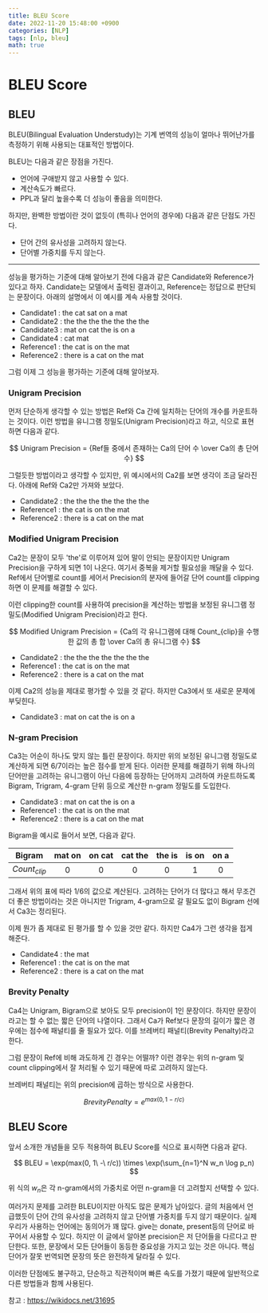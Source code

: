```yaml
---
title: BLEU Score
date: 2022-11-20 15:48:00 +0900
categories: [NLP]
tags: [nlp, bleu]
math: true
---
```


# BLEU Score

## BLEU

BLEU(Bilingual Evaluation Understudy)는 기계 번역의 성능이 얼마나 뛰어난가를 측정하기 위해 사용되는 대표적인 방법이다.

BLEU는 다음과 같은 장점을 가진다.

- 언어에 구애받지 않고 사용할 수 있다.
- 계산속도가 빠르다.
- PPL과 달리 높을수록 더 성능이 좋음을 의미한다.

하지만, 완벽한 방법이란 것이 없듯이 (특히나 언어의 경우에) 다음과 같은 단점도 가진다.

- 단어 간의 유사성을 고려하지 않는다.
- 단어별 가중치를 두지 않는다.

---

성능을 평가하는 기준에 대해 알아보기 전에 다음과 같은 Candidate와 Reference가 있다고 하자. Candidate는 모델에서 출력된 결과이고, Reference는 정답으로 판단되는 문장이다. 아래의 설명에서 이 예시를 계속 사용할 것이다.

- Candidate1 : the cat sat on a mat
- Candidate2 : the the the the the the the
- Candidate3 : mat on cat the is on a
- Candidate4 : cat mat
- Reference1 : the cat is on the mat
- Reference2 : there is a cat on the mat

그럼 이제 그 성능을 평가하는 기준에 대해 알아보자.

### Unigram Precision

먼저 단순하게 생각할 수 있는 방법은 Ref와 Ca 간에 일치하는 단어의 개수를 카운트하는 것이다. 이런 방법을 유니그램 정밀도(Unigram Precision)라고 하고, 식으로 표현하면 다음과 같다.

$$
Unigram Precision = {Ref들 중에서 존재하는 Ca의 단어 수 \over Ca의 총 단어 수}
$$

그럴듯한 방법이라고 생각할 수 있지만, 위 예시에서의 Ca2를 보면 생각이 조금 달라진다. 아래에 Ref와 Ca2만 가져와 보았다.

- Candidate2 : the the the the the the the
- Reference1 : the cat is on the mat
- Reference2 : there is a cat on the mat

### Modified Unigram Precision

Ca2는 문장이 모두 'the'로 이루어져 있어 말이 안되는 문장이지만 Unigram Precision을 구하게 되면 1이 나온다. 여기서 중복을 제거할 필요성을 깨달을 수 있다. Ref에서 단어별로 count를 세어서 Precision의 분자에 들어갈 단어 count를 clipping하면 이 문제를 해결할 수 있다.

이런 clipping한 count를 사용하여 precision을 계산하는 방법을 보정된 유니그램 정밀도(Modified Unigram Precision)라고 한다.

$$
Modified Unigram Precision = {Ca의 각 유니그램에 대해 Count_{clip}을 수행한 값의 총 합 \over Ca의 총 유니그램 수}
$$

- Candidate2 : the the the the the the the
- Reference1 : the cat is on the mat
- Reference2 : there is a cat on the mat

이제 Ca2의 성능을 제대로 평가할 수 있을 것 같다. 하지만 Ca3에서 또 새로운 문제에 부딪힌다.

- Candidate3 : mat on cat the is on a

### N-gram Precision

Ca3는 어순이 하나도 맞지 않는 틀린 문장이다. 하지만 위의 보정된 유니그램 정밀도로 계산하게 되면 6/7이라는 높은 점수를 받게 된다. 이러한 문제를 해결하기 위해 하나의 단어만을 고려하는 유니그램이 아닌 다음에 등장하는 단어까지 고려하여 카운트하도록 Bigram, Trigram, 4-gram 단위 등으로 계산한 n-gram 정밀도를 도입한다.

- Candidate3 : mat on cat the is on a
- Reference1 : the cat is on the mat
- Reference2 : there is a cat on the mat

Bigram을 예시로 들어서 보면, 다음과 같다.

|Bigram|mat on|on cat|cat the|the is|is on|on a|
|:----:|:----:|:----:|:----:|:----:|:----:|:----:|
|$Count_{clip}$|0|0|0|0|1|0|

그래서 위의 표에 따라 1/6의 값으로 계산된다. 고려하는 단어가 더 많다고 해서 무조건 더 좋은 방법이라는 것은 아니지만 Trigram, 4-gram으로 갈 필요도 없이 Bigram 선에서 Ca3는 정리된다.

이제 뭔가 좀 제대로 된 평가를 할 수 있을 것만 같다. 하지만 Ca4가 그런 생각을 접게 해준다.

- Candidate4 : the mat
- Reference1 : the cat is on the mat
- Reference2 : there is a cat on the mat

### Brevity Penalty

Ca4는 Unigram, Bigram으로 보아도 모두 precision이 1인 문장이다. 하지만 문장이라고는 할 수 없는 짧은 단어의 나열이다. 그래서 Ca가 Ref보다 문장의 길이가 짧은 경우에는 점수에 패널티를 줄 필요가 있다. 이를 브레버티 패널티(Brevity Penalty)라고 한다.

그럼 문장이 Ref에 비해 과도하게 긴 경우는 어떨까? 이런 경우는 위의 n-gram 및 count clipping에서 잘 처리될 수 있기 때문에 따로 고려하지 않는다.

브레버티 패널티는 위의 precision에 곱하는 방식으로 사용한다.

$$
Brevity Penalty = e^{max(0, 1\ -\ r/c)}
$$


## BLEU Score

앞서 소개한 개념들을 모두 적용하여 BLEU Score를 식으로 표시하면 다음과 같다.

$$
BLEU = \exp(max(0, 1\ -\ r/c)) \times \exp(\sum_{n=1}^N w_n \log p_n)
$$

위 식의 $w_n$은 각 n-gram에서의 가중치로 어떤 n-gram을 더 고려할지 선택할 수 있다.

여러가지 문제를 고려한 BLEU이지만 아직도 많은 문제가 남아있다. 글의 처음에서 언급했듯이 단어 간의 유사성을 고려하지 않고 단어별 가중치를 두지 않기 때문이다. 실제 우리가 사용하는 언어에는 동의어가 꽤 많다. give는 donate, present등의 단어로 바꾸어서 사용할 수 있다. 하지만 이 글에서 알아본 precision은 저 단어들을 다르다고 판단한다. 또한, 문장에서 모든 단어들이 동등한 중요성을 가지고 있는 것은 아니다. 핵심 단어가 잘못 번역되면 문장의 뜻은 완전하게 달라질 수 있다.

이러한 단점에도 불구하고, 단순하고 직관적이며 빠른 속도를 가졌기 때문에 일반적으로 다른 방법들과 함께 사용된다.

참고 : https://wikidocs.net/31695